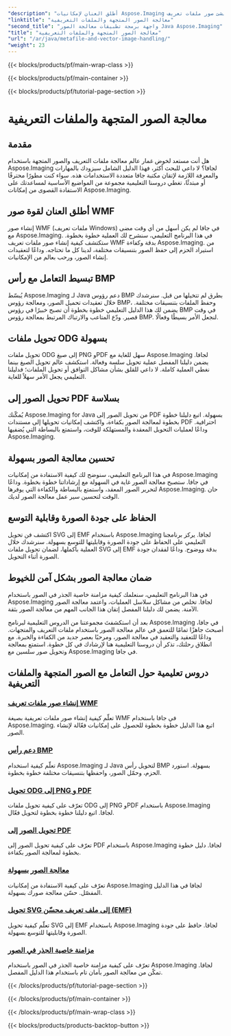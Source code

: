 ```yaml
---
"description": "أطلق العنان لإمكانيات Aspose.Imaging لجافا من خلال دروسنا التعليمية خطوة بخطوة. أنشئ صور ملفات تعريف WMF، وتعامل مع رؤوس BMP، والمزيد بسهولة."
"linktitle": "معالجة الصور المتجهة والملفات التعريفية"
"second_title": "واجهة برمجة تطبيقات معالجة الصور Java Aspose.Imaging"
"title": "معالجة الصور المتجهة والملفات التعريفية"
"url": "/ar/java/metafile-and-vector-image-handling/"
"weight": 23
---
```


{{< blocks/products/pf/main-wrap-class >}}

{{< blocks/products/pf/main-container >}}

{{< blocks/products/pf/tutorial-page-section >}}

# معالجة الصور المتجهة والملفات التعريفية

## مقدمة

هل أنت مستعد لخوض غمار عالم معالجة ملفات التعريف والصور المتجهة باستخدام Aspose.Imaging لجافا؟ لا داعي للبحث أكثر، فهذا الدليل الشامل سيزودك بالمهارات والمعرفة اللازمة لإتقان مكتبة جافا متعددة الاستخدامات هذه. سواء كنت مطورًا محترفًا أو مبتدئًا، تغطي دروسنا التعليمية مجموعة من المواضيع الأساسية لمساعدتك على الاستفادة القصوى من إمكانات Aspose.Imaging.

## أطلق العنان لقوة صور WMF

إنشاء صور WMF (ملفات تعريف Windows) في جافا لم يكن أسهل من أي وقت مضى مع Aspose.Imaging. في هذا البرنامج التعليمي، سنشرح لك العملية خطوة بخطوة. ستكتشف كيفية إنشاء صور ملفات تعريف WMF بدقة وكفاءة Aspose.Imaging. من استيراد الحزم إلى حفظ الصور بتنسيقات مختلفة، لدينا كل ما تحتاجه. وداعًا لتعقيدات إنشاء الصور، ورحب بعالم من الإمكانيات.

## تبسيط التعامل مع رأس BMP

يُبسّط Aspose.Imaging لـ Java دعم رؤوس BMP بطرق لم تتخيلها من قبل. سنرشدك خلال تعقيدات تحميل الصور، ومعالجة رؤوس BMP، وحفظ الملفات بتنسيقات مختلفة. يضمن لك هذا الدليل التعليمي خطوة بخطوة أن تصبح خبيرًا في رؤوس BMP في وقت قصير. ودّع المتاعب والارتباك المرتبط بمعالجة رؤوس BMP. لنجعل الأمر بسيطًا وفعالًا.

## تحويل ملفات ODG بسهولة

تحويل ملفات ODG إلى صيغ PNG وPDF سهل للغاية مع Aspose.Imaging لجافا. يضمن دليلنا المفصل عملية تحويل سلسة وفعالة. استكشف عالم تحويل الصيغ بينما نغطي العملية كاملة. لا داعي للقلق بشأن مشاكل التوافق أو تحويل الملفات؛ فدليلنا التعليمي يجعل الأمر سهلاً للغاية.

## تحويل الصور إلى PDF بسلاسة

يُمكّنك Aspose.Imaging for Java من تحويل الصور إلى PDF بسهولة. اتبع دليلنا خطوة بخطوة لمعالجة الصور بكفاءة، واكتشف إمكانيات تحويلها إلى مستندات PDF احترافية. وداعًا لعمليات التحويل المعقدة والمستهلكة للوقت، واستمتع بالبساطة التي يُضفيها Aspose.Imaging.

## تحسين معالجة الصور بسهولة

في هذا البرنامج التعليمي، سنوضح لك كيفية الاستفادة من إمكانيات Aspose.Imaging في جافا. ستصبح معالجة الصور غاية في السهولة مع إرشاداتنا خطوة بخطوة. وداعًا لتحرير الصور المعقد، واستمتع بالبساطة والكفاءة التي يوفرها Aspose.Imaging. حان الوقت لتحسين سير عمل معالجة الصور لديك.

## الحفاظ على جودة الصورة وقابلية التوسع

اكتشف فن تحويل SVG إلى EMF باستخدام Aspose.Imaging لجافا. يركز برنامجنا التعليمي على الحفاظ على جودة الصورة وقابليتها للتوسع بسهولة. سنرشدك خلال العملية بأكملها، لضمان تحويل ملفات SVG إلى EMF بدقة ووضوح. وداعًا لفقدان جودة الصورة أثناء التحويل.

## ضمان معالجة الصور بشكل آمن للخيوط

في هذا البرنامج التعليمي، سنعلمك كيفية مزامنة خاصية الجذر في الصور باستخدام Aspose.Imaging لجافا. تخلص من مشاكل سلاسل العمليات، واعتمد معالجة الصور الآمنة. يضمن لك دليلنا المفصل إتقان هذا الجانب المهم من معالجة الصور بثقة.

بعد أن استكشفتَ مجموعتنا من الدروس التعليمية لبرنامج Aspose.Imaging في جافا، أصبحتَ جاهزًا تمامًا للتعمق في عالم معالجة الصور باستخدام ملفات التعريف والمتجهات. وداعًا للتعقيد والتعقيد في معالجة الصور، ومرحبًا بعصر جديد من الكفاءة والخبرة. مع انطلاق رحلتك، تذكر أن دروسنا التعليمية هنا لإرشادك في كل خطوة. استمتع بمعالجة وتحويل صور سلسين مع Aspose.Imaging في جافا.
## دروس تعليمية حول التعامل مع الصور المتجهة والملفات التعريفية
### [إنشاء صور ملفات تعريف WMF](./generate-wmf-metafile-images/)
تعلّم كيفية إنشاء صور ملفات تعريفية بصيغة WMF في جافا باستخدام Aspose.Imaging. اتبع هذا الدليل خطوة بخطوة للحصول على إمكانيات فعّالة لإنشاء الصور.
### [دعم رأس BMP](./bmp-header-support/)
تعلّم كيفية استخدام Aspose.Imaging لـ Java لتحويل رأس BMP بسهولة. استورد الحزم، وحمّل الصور، واحفظها بتنسيقات مختلفة خطوة بخطوة.
### [تحويل ODG إلى PNG و PDF](./odg-file-format-support/)
تعرّف على كيفية تحويل ملفات ODG إلى PNG وPDF باستخدام Aspose.Imaging لجافا. اتبع دليلنا خطوة بخطوة لتحويل فعّال.
### [تحويل الصور إلى PDF](./pdf-dpi-settings-configuration/)
تعرّف على كيفية تحويل الصور إلى PDF باستخدام Aspose.Imaging لجافا. دليل خطوة بخطوة لمعالجة الصور بكفاءة.
### [معالجة الصور بسهولة](./otg-file-format-support/)
تعرّف على كيفية الاستفادة من إمكانيات Aspose.Imaging لجافا في هذا الدليل المفصّل. حسّن معالجة صورك بسهولة.
### [تحويل SVG إلى ملف تعريف محسّن (EMF)](./convert-svg-to-enhanced-metafile/)
تعلّم كيفية تحويل SVG إلى EMF باستخدام Aspose.Imaging لجافا. حافظ على جودة الصورة وقابليتها للتوسع بسهولة.
### [مزامنة خاصية الجذر في الصور](./synchronize-root-property-in-images/)
تعرّف على كيفية مزامنة خاصية الجذر في الصور باستخدام Aspose.Imaging لجافا. تمكّن من معالجة الصور بأمان تام باستخدام هذا الدليل المفصل.

{{< /blocks/products/pf/tutorial-page-section >}}

{{< /blocks/products/pf/main-container >}}

{{< /blocks/products/pf/main-wrap-class >}}

{{< blocks/products/products-backtop-button >}}